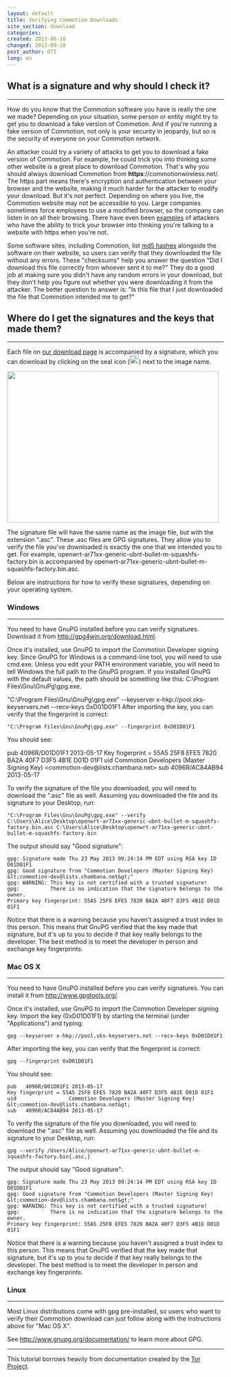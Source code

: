 ```yaml
---
layout: default
title: Verifying Commotion Downloads 
site_section: download
categories: 
created: 2013-06-10
changed: 2013-09-20
post_author: OTI
lang: en
---
```

 <h2>What is a signature and why should I check it?</h2>
 <hr>
 <p>How do you know that the Commotion software you have is really the one we made? Depending on your situation, some person or entity might try to get you to download a fake version of Commotion. And if you're running a fake version of Commotion, not only is your security in jeopardy, but so is the security of everyone on your Commotion network.</p>
 <p>An attacker could try a variety of attacks to get you to download a fake version of Commotion. For example, he could trick you into thinking some other website is a great place to download Commotion. That's why you should always download Commotion from <strong>https</strong>://commotionwireless.net/. The https part means there's encryption and authentication between your browser and the website, making it much harder for the attacker to modify your download. But it's not perfect. Depending on where you live, the Commotion website may not be accessible to you. Large companies sometimes force employees to use a modified browser, so the company can listen in on all their browsing. There have even been <a href="https://blog.torproject.org/blog/diginotar-debacle-and-what-you-should-do-about-it">examples</a> of attackers who have the ability to trick your browser into thinking you're talking to a website with https when you're not.</p>
 <p>Some software sites, including Commotion, list <a href="http://en.wikipedia.org/wiki/Cryptographic_hash_function">md5 hashes</a> alongside the software on their website, so users can verify that they downloaded the file without any errors. These "checksums" help you answer the question "Did I download this file correctly from whoever sent it to me?" They do a good job at making sure you didn't have any random errors in your download, but they don't help you figure out whether you were downloading it from the attacker. The better question to answer is: "Is this file that I just downloaded the file that Commotion intended me to get?"</p>
 <h2>Where do I get the signatures and the keys that made them?</h2>
 <hr>
 <p>Each file on <a href="/download">our download page</a> is accompanied by a signature, which you can download by clicking on the seal icon (<img alt="" src="/icons/seal.png" style="height:20px; width:21px" />) next to the image name.</p>
 <p><img alt="" src="/files/sigs.png" style="height:352px; width:492px" /></p>
 <p>The signature file will have the same name as the image file, but with the extension ".asc". These .asc files are GPG signatures. They allow you to verify the file you've downloaded is exactly the one that we intended you to get. For example, openwrt-ar71xx-generic-ubnt-bullet-m-squashfs-factory.bin is accompanied by openwrt-ar71xx-generic-ubnt-bullet-m-squashfs-factory.bin.asc.</p>
 <p>Below are instructions for how to verify these signatures, depending on your operating system.</p>
 <h3>Windows</h3>
 <hr>
 <p>You need to have GnuPG installed before you can verify signatures. Download it from <a href="http://gpg4win.org/download.html">http://gpg4win.org/download.html</a>.</p>
 <p>Once it's installed, use GnuPG to import the Commotion Developer signing key. Since GnuPG for Windows is a command-line tool, you will need to use cmd.exe. Unless you edit your PATH environment variable, you will need to tell Windows the full path to the GnuPG program. If you installed GnuPG with the default values, the path should be something like this: C:\Program Files\Gnu\GnuPg\gpg.exe.</p>
	"C:\Program Files\Gnu\GnuPg\gpg.exe" --keyserver x-hkp://pool.sks-keyservers.net --recv-keys 0xD01D01F1
After importing the key, you can verify that the fingerprint is correct:</p>

	"C:\Program Files\Gnu\GnuPg\gpg.exe" --fingerprint 0xD01D01F1
 <p>You should see:</p>
	pub   4096R/D01D01F1 2013-05-17
	Key fingerprint = 55A5 25F8 EFE5 7820 BA2A 40F7 D3F5 4B1E D01D 01F1
	uid                  Commotion Developers (Master Signing Key) &lt;commotion-dev@lists.chambana.net&gt;
	sub   4096R/AC84AB94 2013-05-17
 <p>To verify the signature of the file you downloaded, you will need to download the ".asc" file as well. Assuming you downloaded the file and its signature to your Desktop, run:</p>

	"C:\Program Files\Gnu\GnuPg\gpg.exe" --verify C:\Users\Alice\Desktop\openwrt-ar71xx-generic-ubnt-bullet-m-squashfs-factory.bin.asc C:\Users\Alice\Desktop\openwrt-ar71xx-generic-ubnt-bullet-m-squashfs-factory.bin
 <p>The output should say "Good signature":</p>

	gpg: Signature made Thu 23 May 2013 09:24:14 PM EDT using RSA key ID D01D01F1
	gpg: Good signature from "Commotion Developers (Master Signing Key) &lt;commotion-dev@lists.chambana.net&gt;"
	gpg: WARNING: This key is not certified with a trusted signature!
	gpg:          There is no indication that the signature belongs to the owner.
	Primary key fingerprint: 55A5 25F8 EFE5 7820 BA2A 40F7 D3F5 4B1E D01D 01F1
 <p>Notice that there is a warning because you haven't assigned a trust index to this person. This means that GnuPG verified that the key made that signature, but it's up to you to decide if that key really belongs to the developer. The best method is to meet the developer in person and exchange key fingerprints.</p>
 <h3>Mac OS X</h3>
 <hr>
 <p>You need to have GnuPG installed before you can verify signatures. You can install it from <a href="http://www.gpgtools.org/">http://www.gpgtools.org/</a>.</p>
 <p>Once it's installed, use GnuPG to import the Commotion Developer signing key. Import the key (0xD01D01F1) by starting the terminal (under "Applications") and typing:</p>

	gpg --keyserver x-hkp://pool.sks-keyservers.net --recv-keys 0xD01D01F1
 <p>After importing the key, you can verify that the fingerprint is correct:</p>

	gpg --fingerprint 0xD01D01F1
 <p>You should see:</p>

	pub   4096R/D01D01F1 2013-05-17
	Key fingerprint = 55A5 25F8 EFE5 7820 BA2A 40F7 D3F5 4B1E D01D 01F1
	uid                 Commotion Developers (Master Signing Key) &lt;commotion-dev@lists.chambana.net&gt;
	sub   4096R/AC84AB94 2013-05-17
 <p>To verify the signature of the file you downloaded, you will need to download the ".asc" file as well. Assuming you downloaded the file and its signature to your Desktop, run:</p>

	gpg --verify /Users/Alice/openwrt-ar71xx-generic-ubnt-bullet-m-squashfs-factory.bin{.asc,}
 <p>The output should say "Good signature":</p>

	gpg: Signature made Thu 23 May 2013 09:24:14 PM EDT using RSA key ID D01D01F1
	gpg: Good signature from "Commotion Developers (Master Signing Key) &lt;commotion-dev@lists.chambana.net&gt;"
	gpg: WARNING: This key is not certified with a trusted signature!
	gpg:          There is no indication that the signature belongs to the owner.
	Primary key fingerprint: 55A5 25F8 EFE5 7820 BA2A 40F7 D3F5 4B1E D01D 01F1
 <p>Notice that there is a warning because you haven't assigned a trust index to this person. This means that GnuPG verified that the key made that signature, but it's up to you to decide if that key really belongs to the developer. The best method is to meet the developer in person and exchange key fingerprints.</p>
 <h3>Linux</h3>
 <hr>
 <p>Most Linux distributions come with gpg pre-installed, so users who want to verify their Commotion download can just follow along with the instructions above for "Mac OS X".</p>
 <p>See <a href="http://www.gnupg.org/documentation/">http://www.gnupg.org/documentation/</a> to learn more about GPG.</p>
 <hr>
<p>This tutorial borrows heavily from documentation created by the <a href="https://www.torproject.org/docs/verifying-signatures.html.en" target="_blank">Tor Project</a>.</p>

